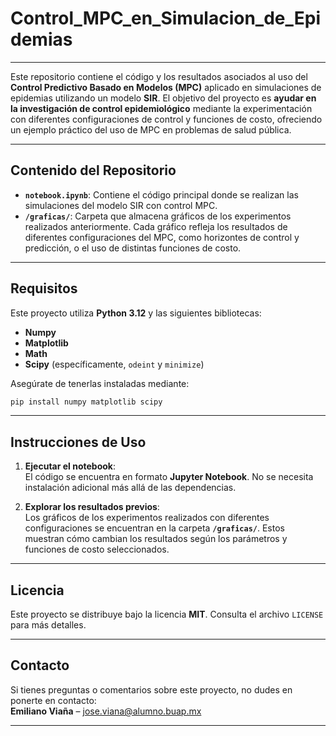 
# Control_MPC_en_Simulacion_de_Epidemias  
---
Este repositorio contiene el código y los resultados asociados al uso del **Control Predictivo Basado en Modelos (MPC)** aplicado en simulaciones de epidemias utilizando un modelo **SIR**. El objetivo del proyecto es **ayudar en la investigación de control epidemiológico** mediante la experimentación con diferentes configuraciones de control y funciones de costo, ofreciendo un ejemplo práctico del uso de MPC en problemas de salud pública.

---

## Contenido del Repositorio  

- **`notebook.ipynb`**: Contiene el código principal donde se realizan las simulaciones del modelo SIR con control MPC.
- **`/graficas/`**: Carpeta que almacena gráficos de los experimentos realizados anteriormente. Cada gráfico refleja los resultados de diferentes configuraciones del MPC, como horizontes de control y predicción, o el uso de distintas funciones de costo.

---

## Requisitos  

Este proyecto utiliza **Python 3.12** y las siguientes bibliotecas:  
- **Numpy**  
- **Matplotlib**  
- **Math**  
- **Scipy** (específicamente, `odeint` y `minimize`)  

Asegúrate de tenerlas instaladas mediante:  
```bash
pip install numpy matplotlib scipy
```

---

## Instrucciones de Uso  

1. **Ejecutar el notebook**:  
   El código se encuentra en formato **Jupyter Notebook**. No se necesita instalación adicional más allá de las dependencias.

2. **Explorar los resultados previos**:  
   Los gráficos de los experimentos realizados con diferentes configuraciones se encuentran en la carpeta **`/graficas/`**. Estos muestran cómo cambian los resultados según los parámetros y funciones de costo seleccionados.

---

## Licencia  

Este proyecto se distribuye bajo la licencia **MIT**. Consulta el archivo `LICENSE` para más detalles.

---

## Contacto  

Si tienes preguntas o comentarios sobre este proyecto, no dudes en ponerte en contacto:  
**Emiliano Viaña** – [jose.viana@alumno.buap.mx](mailto:jose.viana@alumno.buap.mx)

---
